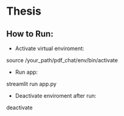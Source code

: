 # Thesis

## How to Run:

- Activate virtual enviroment:

source /your_path/pdf_chat/env/bin/activate

- Run app:

streamlit run app.py

- Deactivate enviroment after run:

deactivate
  
